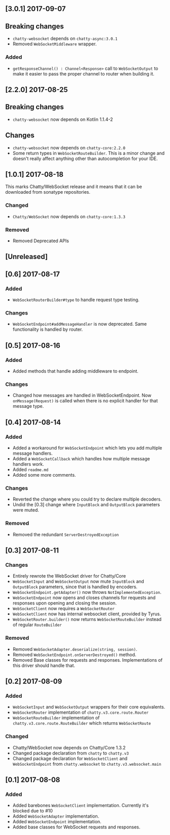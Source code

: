 ## [3.0.1] 2017-09-07

## Breaking changes

- `chatty-websocket` depends on `chatty-async:3.0.1`
- Removed `WebSocketMiddleware` wrapper.

### Added

- `getResponseChannel() : Channel<Response>` call to `WebSocketOutput` to make
it easier to pass the proper channel to router when building it. 

## [2.2.0] 2017-08-25

## Breaking changes

- `chatty-websocket` now depends on Kotlin 1.1.4-2

## Changes

- `chatty-websocket` now depends on `chatty-core:2.2.0`
- Some return types in `WebSocketRouteBuilder`. This is a minor change and doesn't 
really affect anything other than autocompletion for your IDE.

## [1.0.1] 2017-08-18

This marks Chatty/WebSocket release and it means that it can be downloaded from sonatype repositories.
### Changed

- `Chatty/WebSocket` now depends on `chatty-core:1.3.3`

### Removed

- Removed Deprecated APIs

## [Unreleased]

## [0.6] 2017-08-17


### Added

- `WebSocketRouterBuilder#type` to handle request type testing.

### Changes

- `WebSocketEndpoint#addMessageHandler` is now deprecated. Same functionality is handled by router.

## [0.5] 2017-08-16

### Added 
- Added methods that handle adding middleware to endpoint.

### Changes

- Changed how messages are handled in WebSocketEndpoint. Now `onMessage(Request)` is called when there is no
explicit handler for that message type.

## [0.4] 2017-08-14

### Added

- Added a workaround for `WebSocketEndpoint` which lets you add multiple message handlers.
- Added a `WebSocketCallback` which handles how multiple message handlers work.
- Added `readme.md`
- Added some more comments.
 
### Changes

- Reverted the change where you could try to declare multiple decoders.
- Undid the [0.3] change where `InputBlock` and `OutputBlock` parameters were muted.

### Removed

- Removed the redundant `ServerDestroyedException`

## [0.3] 2017-08-11

### Changes

- Entirely rewrote the WebSocket driver for Chatty/Core
- `WebSocketInput` and `WebSocketOutput` now mute `InputBlock` and `OutputBlock` parameters,
since that is handled by encoders.
- `WebSocketEndpoint.getAdapter()` now throws `NotImplementedException`.
- `WebSocketEndpoint` now opens and closes channels for requests and responses upon opening and closing
the session.
- `WebSocketClient` now requires a `WebSocketRouter`
- `WebSocketClient` now has internal websocket client, provided by Tyrus.
- `WebSocketRouter.builder()` now returns `WebSocketRouteBuilder` instead of regular `RouteBuilder`

### Removed

- Removed `WebSocketAdapter.deserialize(string, session)`.
- Removed `WebSocketEndpoint.onServerDestroyed()` method.
- Removed Base classes for requests and responses. Implementations of this driver should handle that.


## [0.2] 2017-08-09

### Added 

- `WebSocketInput` and `WebSocketOutput` wrappers for their core equivalents.
- `WebSocketRouter` implementation of `chatty.v3.core.route.Router`
- `WebSocketRouteBuilder` implementation of `chatty.v3.core.route.RouteBuilder` which returns `WebSocketRoute`

### Changed

- Chatty/WebSocket now depends on Chatty/Core 1.3.2
- Changed package declaration from `chatty` to `chatty.v3`
- Changed package declaration for `WebSocketClient` and `WebSocketEndpoint` from `chatty.websocket` to `chatty.v3.websocket.main` 

## [0.1] 2017-08-08

### Added

- Added barebones `WebSocketClient` implementation. Currently it's blocked due to #10
- Added `WebSocketAdapter` implementation.
- Added `WebSocketEndpoint` implementation.
- Added base classes for WebSocket requests and responses.